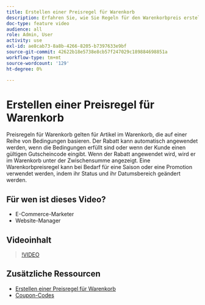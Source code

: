 ```yaml
---
title: Erstellen einer Preisregel für Warenkorb
description: Erfahren Sie, wie Sie Regeln für den Warenkorbpreis erstellen, die Rabatte im Warenkorb auf der Grundlage einer Reihe von Bedingungen anwenden.
doc-type: feature video
audience: all
role: Admin, User
activity: use
exl-id: ae8cab73-8a8b-4266-8205-b7397633e9bf
source-git-commit: 42622b18e5738e8cb57f247029c189884698851a
workflow-type: tm+mt
source-wordcount: '129'
ht-degree: 0%

---
```


# Erstellen einer Preisregel für Warenkorb

Preisregeln für Warenkorb gelten für Artikel im Warenkorb, die auf einer Reihe von Bedingungen basieren. Der Rabatt kann automatisch angewendet werden, wenn die Bedingungen erfüllt sind oder wenn der Kunde einen gültigen Gutscheincode eingibt. Wenn der Rabatt angewendet wird, wird er im Warenkorb unter der Zwischensumme angezeigt. Eine Warenkorbpreisregel kann bei Bedarf für eine Saison oder eine Promotion verwendet werden, indem ihr Status und ihr Datumsbereich geändert werden.

## Für wen ist dieses Video?

- E-Commerce-Marketer
- Website-Manager

## Videoinhalt

>[!VIDEO](https://video.tv.adobe.com/v/343835?quality=12&learn=on)

## Zusätzliche Ressourcen

- [Erstellen einer Preisregel für Warenkorb](https://docs.magento.com/user-guide/marketing/price-rules-cart-create.html)
- [Coupon-Codes](https://docs.magento.com/user-guide/marketing/price-rules-cart-coupon.html)
